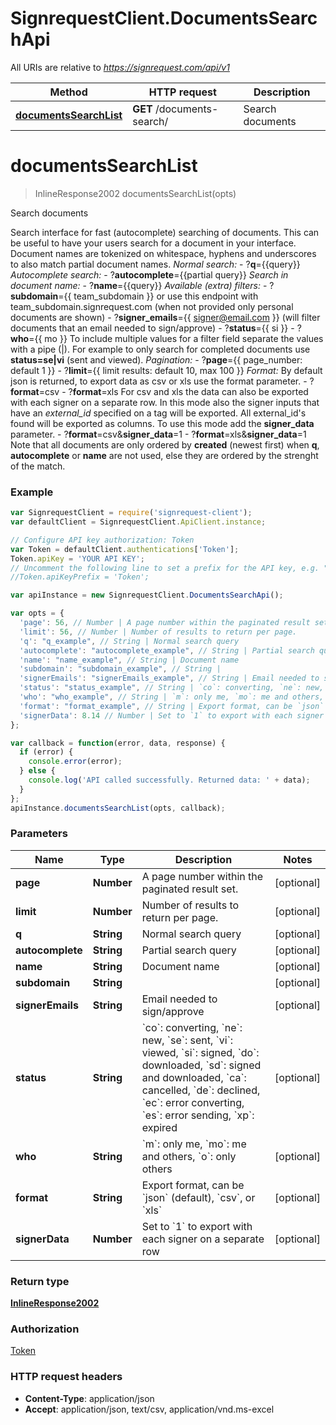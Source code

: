 # SignrequestClient.DocumentsSearchApi

All URIs are relative to *https://signrequest.com/api/v1*

Method | HTTP request | Description
------------- | ------------- | -------------
[**documentsSearchList**](DocumentsSearchApi.md#documentsSearchList) | **GET** /documents-search/ | Search documents


<a name="documentsSearchList"></a>
# **documentsSearchList**
> InlineResponse2002 documentsSearchList(opts)

Search documents

Search interface for fast (autocomplete) searching of documents.  This can be useful to have your users search for a document in your interface.  Document names are tokenized on whitespace, hyphens and underscores to also match partial document names.  *Normal search:*  - ?**q**&#x3D;{{query}}  *Autocomplete search:*  - ?**autocomplete**&#x3D;{{partial query}}  *Search in document name:*  - ?**name**&#x3D;{{query}}  *Available (extra) filters:*  - ?**subdomain**&#x3D;{{ team_subdomain }} or use this endpoint with team_subdomain.signrequest.com (when not provided only personal documents are shown) - ?**signer_emails**&#x3D;{{ signer@email.com }} (will filter documents that an email needed to sign/approve) - ?**status**&#x3D;{{ si }} - ?**who**&#x3D;{{ mo }}  To include multiple values for a filter field separate the values with a pipe (|). For example to only search for completed documents use **status&#x3D;se|vi** (sent and viewed).  *Pagination:*  - ?**page**&#x3D;{{ page_number: default 1 }} - ?**limit**&#x3D;{{ limit results: default 10, max 100 }}  *Format:*  By default json is returned, to export data as csv or xls use the format parameter.  - ?**format**&#x3D;csv - ?**format**&#x3D;xls  For csv and xls the data can also be exported with each signer on a separate row. In this mode also the signer inputs that have an *external_id* specified on a tag will be exported. All external_id&#39;s found will be exported as columns. To use this mode add the **signer_data** parameter.  - ?**format**&#x3D;csv&amp;**signer_data**&#x3D;1 - ?**format**&#x3D;xls&amp;**signer_data**&#x3D;1  Note that all documents are only ordered by **created** (newest first) when **q**, **autocomplete** or **name** are not used, else they are ordered by the strenght of the match.

### Example
```javascript
var SignrequestClient = require('signrequest-client');
var defaultClient = SignrequestClient.ApiClient.instance;

// Configure API key authorization: Token
var Token = defaultClient.authentications['Token'];
Token.apiKey = 'YOUR API KEY';
// Uncomment the following line to set a prefix for the API key, e.g. "Token" (defaults to null)
//Token.apiKeyPrefix = 'Token';

var apiInstance = new SignrequestClient.DocumentsSearchApi();

var opts = { 
  'page': 56, // Number | A page number within the paginated result set.
  'limit': 56, // Number | Number of results to return per page.
  'q': "q_example", // String | Normal search query
  'autocomplete': "autocomplete_example", // String | Partial search query
  'name': "name_example", // String | Document name
  'subdomain': "subdomain_example", // String | 
  'signerEmails': "signerEmails_example", // String | Email needed to sign/approve
  'status': "status_example", // String | `co`: converting, `ne`: new, `se`: sent, `vi`: viewed, `si`: signed, `do`: downloaded, `sd`: signed and downloaded, `ca`: cancelled, `de`: declined, `ec`: error converting, `es`: error sending, `xp`: expired
  'who': "who_example", // String | `m`: only me, `mo`: me and others, `o`: only others
  'format': "format_example", // String | Export format, can be `json` (default), `csv`, or `xls`
  'signerData': 8.14 // Number | Set to `1` to export with each signer on a separate row
};

var callback = function(error, data, response) {
  if (error) {
    console.error(error);
  } else {
    console.log('API called successfully. Returned data: ' + data);
  }
};
apiInstance.documentsSearchList(opts, callback);
```

### Parameters

Name | Type | Description  | Notes
------------- | ------------- | ------------- | -------------
 **page** | **Number**| A page number within the paginated result set. | [optional] 
 **limit** | **Number**| Number of results to return per page. | [optional] 
 **q** | **String**| Normal search query | [optional] 
 **autocomplete** | **String**| Partial search query | [optional] 
 **name** | **String**| Document name | [optional] 
 **subdomain** | **String**|  | [optional] 
 **signerEmails** | **String**| Email needed to sign/approve | [optional] 
 **status** | **String**| &#x60;co&#x60;: converting, &#x60;ne&#x60;: new, &#x60;se&#x60;: sent, &#x60;vi&#x60;: viewed, &#x60;si&#x60;: signed, &#x60;do&#x60;: downloaded, &#x60;sd&#x60;: signed and downloaded, &#x60;ca&#x60;: cancelled, &#x60;de&#x60;: declined, &#x60;ec&#x60;: error converting, &#x60;es&#x60;: error sending, &#x60;xp&#x60;: expired | [optional] 
 **who** | **String**| &#x60;m&#x60;: only me, &#x60;mo&#x60;: me and others, &#x60;o&#x60;: only others | [optional] 
 **format** | **String**| Export format, can be &#x60;json&#x60; (default), &#x60;csv&#x60;, or &#x60;xls&#x60; | [optional] 
 **signerData** | **Number**| Set to &#x60;1&#x60; to export with each signer on a separate row | [optional] 

### Return type

[**InlineResponse2002**](InlineResponse2002.md)

### Authorization

[Token](../README.md#Token)

### HTTP request headers

 - **Content-Type**: application/json
 - **Accept**: application/json, text/csv, application/vnd.ms-excel

